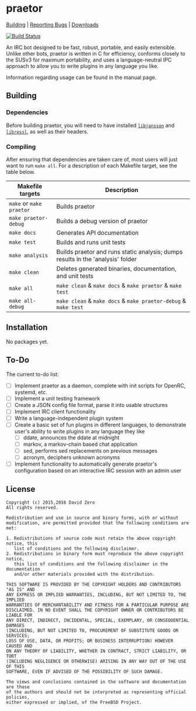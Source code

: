 # praetor

[Building](https://github.com/Zer0-One/praetor#Building)
| [Reporting Bugs](https://github.com/Zer0-One/praetor/wiki/Writing-Useful-Bug-Reports)
| [Downloads](https://whereisjenkins.wtf)

[![Build Status](https://build.zer0-one.net/buildStatus/icon?job=praetor_release_linux_x86-64)](https://build.zer0-one.net/job/praetor_release_linux_x86-64/)

An IRC bot designed to be fast, robust, portable, and easily extensible. Unlike
other bots, praetor is written in C for efficiency, conforms closely to the
SUSv3 for maximum portability, and uses a language-neutral IPC approach to
allow you to write plugins in any language you like.

Information regarding usage can be found in the manual page.

## Building

### Dependencies

Before building praetor, you will need to have installed
[`libjansson`](https://github.com/akheron/jansson) and
[`libressl`](https://github.com/libressl-portable/portable), as well as their
headers.

### Compiling

After ensuring that dependencies are taken care of, most users will just want
to run `make all`. For a description of each Makefile target, see the table
below.

Makefile targets         | Description
------------------------ | ---------------------------------------------------------
`make` or `make praetor` | Builds praetor
`make praetor-debug`     | Builds a debug version of praetor
`make docs`              | Generates API documentation
`make test`              | Builds and runs unit tests
`make analysis`          | Builds praetor and runs static analysis; dumps results in the 'analysis' folder
`make clean`             | Deletes generated binaries, documentation, and unit tests
`make all`               | `make clean` & `make docs` & `make praetor` & `make test`
`make all-debug`         | `make clean` & `make docs` & `make praetor-debug` & `make test`

## Installation

No packages yet.

## To-Do

The current to-do list:

- [ ] Implement praetor as a daemon, complete with init scripts for OpenRC, systemd, etc.
- [ ] Implement a unit testing framework
- [ ] Create a JSON config file format, parse it into usable structures
- [ ] Implement IRC client functionality
- [ ] Write a language-independent plugin system
- [ ] Create a basic set of fun plugins in different languages, to demonstrate
  user's ability to write plugins in any language they like
    - [ ] ddate, announces the ddate at midnight
    - [ ] markov, a markov-chain based chat application
    - [ ] sed, performs sed replacements on previous messages
    - [ ] acronym, deciphers unknown acronyms
- [ ] Implement functionality to automatically generate praetor's configuration
  based on an interactive IRC session with an admin user

## License

    Copyright (c) 2015,2016 David Zero
    All rights reserved.

    Redistribution and use in source and binary forms, with or without
    modification, are permitted provided that the following conditions are met:

    1. Redistributions of source code must retain the above copyright notice, this
       list of conditions and the following disclaimer.
    2. Redistributions in binary form must reproduce the above copyright notice,
       this list of conditions and the following disclaimer in the documentation
       and/or other materials provided with the distribution.

    THIS SOFTWARE IS PROVIDED BY THE COPYRIGHT HOLDERS AND CONTRIBUTORS "AS IS" AND
    ANY EXPRESS OR IMPLIED WARRANTIES, INCLUDING, BUT NOT LIMITED TO, THE IMPLIED
    WARRANTIES OF MERCHANTABILITY AND FITNESS FOR A PARTICULAR PURPOSE ARE
    DISCLAIMED. IN NO EVENT SHALL THE COPYRIGHT OWNER OR CONTRIBUTORS BE LIABLE FOR
    ANY DIRECT, INDIRECT, INCIDENTAL, SPECIAL, EXEMPLARY, OR CONSEQUENTIAL DAMAGES
    (INCLUDING, BUT NOT LIMITED TO, PROCUREMENT OF SUBSTITUTE GOODS OR SERVICES;
    LOSS OF USE, DATA, OR PROFITS; OR BUSINESS INTERRUPTION) HOWEVER CAUSED AND
    ON ANY THEORY OF LIABILITY, WHETHER IN CONTRACT, STRICT LIABILITY, OR TORT
    (INCLUDING NEGLIGENCE OR OTHERWISE) ARISING IN ANY WAY OUT OF THE USE OF THIS
    SOFTWARE, EVEN IF ADVISED OF THE POSSIBILITY OF SUCH DAMAGE.
    
    The views and conclusions contained in the software and documentation are those
    of the authors and should not be interpreted as representing official policies,
    either expressed or implied, of the FreeBSD Project.
